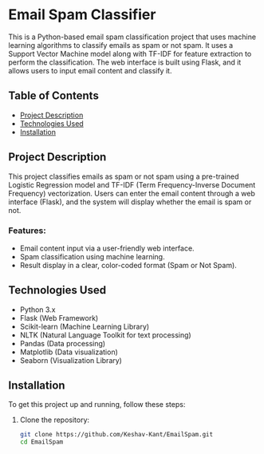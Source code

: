# Email Spam Classifier

This is a Python-based email spam classification project that uses machine learning algorithms to classify emails as spam or not spam. It uses a Support Vector Machine model along with TF-IDF for feature extraction to perform the classification. The web interface is built using Flask, and it allows users to input email content and classify it.

## Table of Contents
- [Project Description](#project-description)
- [Technologies Used](#technologies-used)
- [Installation](#installation)

## Project Description

This project classifies emails as spam or not spam using a pre-trained Logistic Regression model and TF-IDF (Term Frequency-Inverse Document Frequency) vectorization. Users can enter the email content through a web interface (Flask), and the system will display whether the email is spam or not.

### Features:
- Email content input via a user-friendly web interface.
- Spam classification using machine learning.
- Result display in a clear, color-coded format (Spam or Not Spam).

## Technologies Used

- Python 3.x
- Flask (Web Framework)
- Scikit-learn (Machine Learning Library)
- NLTK (Natural Language Toolkit for text processing)
- Pandas (Data processing)
- Matplotlib (Data visualization)
- Seaborn (Visualization Library)

## Installation

To get this project up and running, follow these steps:

1. Clone the repository:
   ```bash
   git clone https://github.com/Keshav-Kant/EmailSpam.git
   cd EmailSpam
